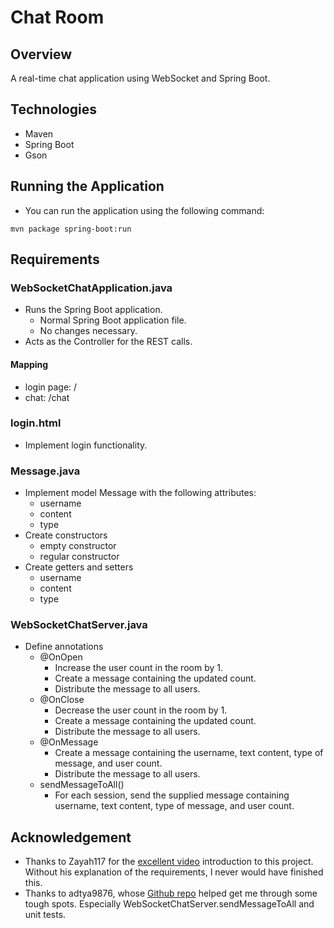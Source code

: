 # Chat Room

## Overview

A real-time chat application using WebSocket and Spring Boot.

## Technologies

- Maven
- Spring Boot
- Gson

## Running the Application

- You can run the application using the following command:

```shell
mvn package spring-boot:run
```

## Requirements

### WebSocketChatApplication.java

- Runs the Spring Boot application.
  - Normal Spring Boot application file.
  - No changes necessary.
- Acts as the Controller for the REST calls.

#### Mapping

- login page: /
- chat: /chat

### login.html

- Implement login functionality.

### Message.java

- Implement model Message with the following attributes:
  - username
  - content
  - type
- Create constructors
  - empty constructor
  - regular constructor
- Create getters and setters
  - username
  - content
  - type

### WebSocketChatServer.java

- Define annotations
  - @OnOpen
    - Increase the user count in the room by 1.
    - Create a message containing the updated count.
    - Distribute the message to all users.
  - @OnClose
    - Decrease the user count in the room by 1.
    - Create a message containing the updated count.
    - Distribute the message to all users.
  - @OnMessage
    - Create a message containing the username, text content, type of message, and user count.
    - Distribute the message to all users.
  - sendMessageToAll()
    - For each session, send the supplied message containing username, text content, type of message, and user count.

## Acknowledgement

- Thanks to Zayah117 for the [excellent video](https://www.youtube.com/watch?v=xkxjLPvLcEI&list=WL&index=6&t=0s) introduction to this project. Without his explanation of the requirements, I never would have finished this.
- Thanks to adtya9876, whose [Github repo](https://github.com/adtya9876/Chatroom) helped get me through some tough spots. Especially WebSocketChatServer.sendMessageToAll and unit tests. 